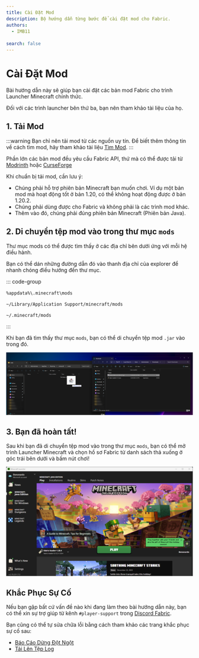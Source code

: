 ```yaml
---
title: Cài Đặt Mod
description: Bộ hướng dẫn từng bước để cài đặt mod cho Fabric.
authors:
  - IMB11

search: false
---
```


# Cài Đặt Mod

Bài hướng dẫn này sẽ giúp bạn cài đặt các bản mod Fabric cho trình Launcher Minecraft chính thức.

Đối với các trình launcher bên thứ ba, bạn nên tham khảo tài liệu của họ.

## 1. Tải Mod

:::warning
Bạn chỉ nên tải mod từ các nguồn uy tín. Để biết thêm thông tin về cách tìm mod, hãy tham khảo tài liệu [Tìm Mod](./finding-mods).
:::

Phần lớn các bản mod đều yêu cầu Fabric API, thứ mà có thể được tải từ [Modrinth](https://modrinth.com/mod/fabric-api) hoặc [CurseForge](https://curseforge.com/minecraft/mc-mods/fabric-api)

Khi chuẩn bị tải mod, cần lưu ý:

- Chúng phải hỗ trợ phiên bản Minecraft bạn muốn chơi. Ví dụ một bản mod mà hoạt động tốt ở bản 1.20, có thể không hoạt động được ở bản 1.20.2.
- Chúng phải dùng được cho Fabric và không phải là các trình mod khác.
- Thêm vào đó, chúng phải đúng phiên bản Minecraft (Phiên bản Java).

## 2. Di chuyển tệp mod vào trong thư mục `mods`

Thư mục mods có thể được tìm thấy ở các địa chỉ bên dưới ứng với mỗi hệ điều hành.

Bạn có thể dán những đường dẫn đó vào thanh địa chỉ của explorer để nhanh chóng điều hướng đến thư mục.

::: code-group

```:no-line-numbers [Windows]
%appdata%\.minecraft\mods
```

```:no-line-numbers [macOS]
~/Library/Application Support/minecraft/mods
```

```:no-line-numbers [Linux]
~/.minecraft/mods
```

:::

Khi bạn đã tìm thấy thư mục `mods`, bạn có thể di chuyển tệp mod `.jar` vào trong đó.

![Cài đặt mod ở thư mục mods](/assets/players/installing-mods.png)

## 3. Bạn đã hoàn tất!

Sau khi bạn đã di chuyển tệp mod vào trong thư mục `mods`, bạn có thể mở trình Launcher Minecraft và chọn hồ sơ Fabric từ danh sách thả xuống ở góc trái bên dưới và bấm nút chơi!

![Trình Launcher Minecraft với hồ sơ Fabric được chọn](/assets/players/installing-fabric/launcher-screen.png)

## Khắc Phục Sự Cố

Nếu bạn gặp bất cứ vấn đề nào khi đang làm theo bài hướng dẫn này, bạn có thể xin sự trợ giúp từ kênh `#player-support` trong [Discord Fabric](https://discord.gg/v6v4pMv).

Bạn cũng có thể tự sửa chữa lỗi bằng cách tham khảo các trang khắc phục sự cố sau:

- [Báo Cáo Dừng Đột Ngột](./troubleshooting/crash-reports)
- [Tải Lên Tệp Log](./troubleshooting/uploading-logs)
